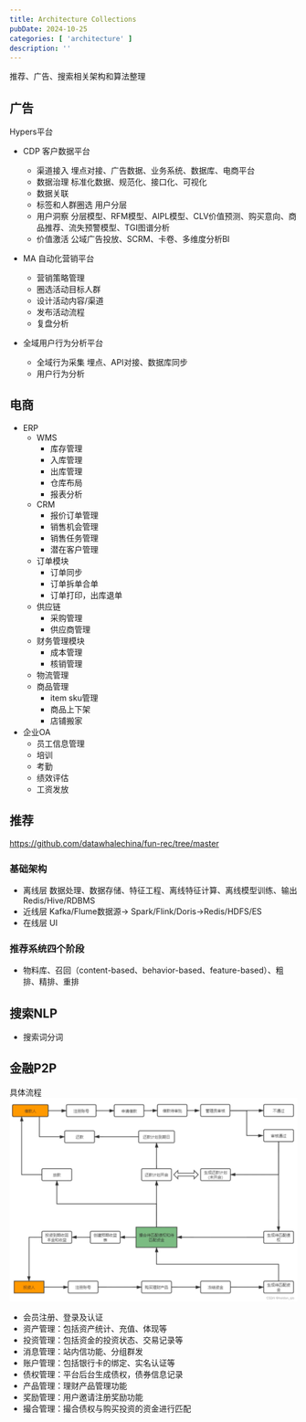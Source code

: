 ```yaml
---
title: Architecture Collections
pubDate: 2024-10-25
categories: [ 'architecture' ]
description: ''
---
```


推荐、广告、搜索相关架构和算法整理

## 广告

Hypers平台

* CDP 客户数据平台
    * 渠道接入 埋点对接、广告数据、业务系统、数据库、电商平台
    * 数据治理 标准化数据、规范化、接口化、可视化
    * 数据关联
    * 标签和人群圈选 用户分层
    * 用户洞察 分层模型、RFM模型、AIPL模型、CLV价值预测、购买意向、商品推荐、流失预警模型、TGI图谱分析
    * 价值激活 公域广告投放、SCRM、卡卷、多维度分析BI

* MA 自动化营销平台
    * 营销策略管理
    * 圈选活动目标人群
    * 设计活动内容/渠道
    * 发布活动流程
    * 复盘分析

* 全域用户行为分析平台
    * 全域行为采集 埋点、API对接、数据库同步
    * 用户行为分析

## 电商

* ERP
    * WMS
        * 库存管理
        * 入库管理
        * 出库管理
        * 仓库布局
        * 报表分析
    * CRM
        * 报价订单管理
        * 销售机会管理
        * 销售任务管理
        * 潜在客户管理
    * 订单模块
        * 订单同步
        * 订单拆单合单
        * 订单打印，出库退单
    * 供应链
        * 采购管理
        * 供应商管理
    * 财务管理模块
        * 成本管理
        * 核销管理
    * 物流管理
    * 商品管理
        * item sku管理
        * 商品上下架
        * 店铺搬家
* 企业OA
    * 员工信息管理
    * 培训
    * 考勤
    * 绩效评估
    * 工资发放

## 推荐

https://github.com/datawhalechina/fun-rec/tree/master

### 基础架构

* 离线层 数据处理、数据存储、特征工程、离线特征计算、离线模型训练、输出Redis/Hive/RDBMS
* 近线层 Kafka/Flume数据源-> Spark/Flink/Doris->Redis/HDFS/ES
* 在线层 UI

### 推荐系统四个阶段

* 物料库、召回（content-based、behavior-based、feature-based）、粗排、精排、重排

## 搜索NLP

* 搜索词分词

## 金融P2P

具体流程
![](../../assets/p2p.png)

* 会员注册、登录及认证
* 资产管理：包括资产统计、充值、体现等
* 投资管理：包括资金的投资状态、交易记录等
* 消息管理：站内信功能、分组群发
* 账户管理：包括银行卡的绑定、实名认证等
* 债权管理：平台后台生成债权，债券信息记录
* 产品管理：理财产品管理功能
* 奖励管理：用户邀请注册奖励功能
* 撮合管理：撮合债权与购买投资的资金进行匹配